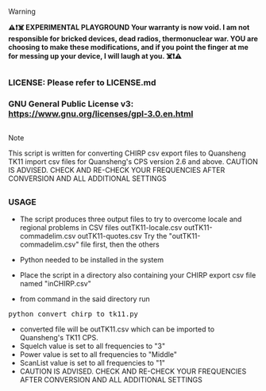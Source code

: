 
> [!WARNING]  
> **⚠️❗☠️  EXPERIMENTAL PLAYGROUND 
>Your warranty is now void. I am not responsible for bricked devices, dead radios, thermonuclear war. YOU are choosing to make these modifications, and if you point the finger at me for messing up your device, I will laugh at you. ☠️❗⚠️**
>
##
### LICENSE: Please refer to LICENSE.md
### GNU General Public License v3: https://www.gnu.org/licenses/gpl-3.0.en.html
##
> [!NOTE]  
> This script is written for converting CHIRP csv export files to Quansheng TK11 import csv files for Quansheng's CPS version 2.6 and above. CAUTION IS ADVISED. CHECK AND RE-CHECK YOUR FREQUENCIES AFTER CONVERSION AND ALL ADDITIONAL SETTINGS
##
### USAGE
- The script produces three output files to try to overcome locale and regional problems in CSV files
    outTK11-locale.csv
    outTK11-commadelim.csv
    outTK11-quotes.csv
  Try the "outTK11-commadelim.csv" file first, then the others

- Python needed to be installed in the system
- Place the script in a directory also containing your CHIRP export csv file named "inCHIRP.csv"
- from command in the said directory run
<pre>python convert_chirp_to_tk11.py</pre>

- converted file will be outTK11.csv which can be imported to Quansheng's TK11 CPS. 
- Squelch value is set to all frequencies to "3"
- Power value is set to all frequencies to "Middle"
- ScanList value is set to all frequencies to "1"
- CAUTION IS ADVISED. CHECK AND RE-CHECK YOUR FREQUENCIES AFTER CONVERSION AND ALL ADDITIONAL SETTINGS

